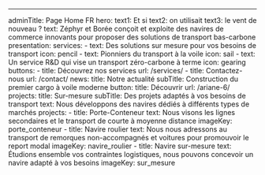 ---
adminTitle: Page Home FR
hero:
  text1: Et si
  text2: on utilisait
  text3: le vent de nouveau ?
  text: Zéphyr et Borée conçoit et exploite des navires de commerce innovants pour proposer des solutions de transport bas-carbone
presentation:
  services:
    - text: Des solutions sur mesure pour vos besoins de transport
      icon: pencil
    - text: Pionniers du transport à la voile
      icon: sail
    - text: Un service R&D qui vise un transport zéro-carbone à terme
      icon: gearing
  buttons: 
    - title: Découvrez nos services
      url: /services/
    - title: Contactez-nous
      url: /contact/
news: 
  title: Notre actualité
  subTitle: Construction du premier cargo à voile moderne
  button: 
    title: Découvrir
    url: /ariane-6/
projects:
  title: Sur-mesure
  subTitle: Des projets adaptés à vos besoins de transport
  text: Nous développons des navires dédiés à différents types de marchés
  projects: 
    - title: Porte-Conteneur
      text: Nous visons les lignes secondaires et le transport de courte à moyenne distance
      imageKey: porte_conteneur
    - title: Navire roulier
      text: Nous nous adressons au transport de remorques non-accompagnés et voitures pour promouvoir le report modal
      imageKey: navire_roulier
    - title: Navire sur-mesure
      text: Étudions ensemble vos contraintes logistiques, nous pouvons concevoir un navire adapté à vos besoins
      imageKey: sur_mesure
